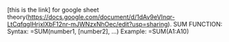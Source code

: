 [this is the link] for google sheet theory(https://docs.google.com/document/d/1dAv9eVInqr-LtCqfqgIHrjxlXbF12nr-mJWNzxNhOec/edit?usp=sharing).
SUM FUNCTION:
Syntax: =SUM(number1, [number2], ...)
Example: =SUM(A1:A10)


